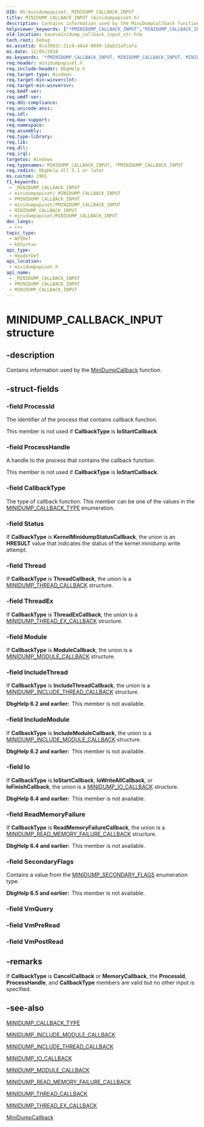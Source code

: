```yaml
---
UID: NS:minidumpapiset._MINIDUMP_CALLBACK_INPUT
title: MINIDUMP_CALLBACK_INPUT (minidumpapiset.h)
description: Contains information used by the MiniDumpCallback function.
helpviewer_keywords: ["*PMINIDUMP_CALLBACK_INPUT","MINIDUMP_CALLBACK_INPUT","MINIDUMP_CALLBACK_INPUT structure","PMINIDUMP_CALLBACK_INPUT","PMINIDUMP_CALLBACK_INPUT structure pointer","_MINIDUMP_CALLBACK_INPUT","_win32_minidump_callback_input_str","base.minidump_callback_input_str","minidumpapiset/MINIDUMP_CALLBACK_INPUT","minidumpapiset/PMINIDUMP_CALLBACK_INPUT"]
old-location: base\minidump_callback_input_str.htm
tech.root: Debug
ms.assetid: 0ce3083c-21c9-48a4-9099-1dab31afcafa
ms.date: 12/05/2018
ms.keywords: '*PMINIDUMP_CALLBACK_INPUT, MINIDUMP_CALLBACK_INPUT, MINIDUMP_CALLBACK_INPUT structure, PMINIDUMP_CALLBACK_INPUT, PMINIDUMP_CALLBACK_INPUT structure pointer, _MINIDUMP_CALLBACK_INPUT, _win32_minidump_callback_input_str, base.minidump_callback_input_str, minidumpapiset/MINIDUMP_CALLBACK_INPUT, minidumpapiset/PMINIDUMP_CALLBACK_INPUT'
req.header: minidumpapiset.h
req.include-header: DbgHelp.h
req.target-type: Windows
req.target-min-winverclnt: 
req.target-min-winversvr: 
req.kmdf-ver: 
req.umdf-ver: 
req.ddi-compliance: 
req.unicode-ansi: 
req.idl: 
req.max-support: 
req.namespace: 
req.assembly: 
req.type-library: 
req.lib: 
req.dll: 
req.irql: 
targetos: Windows
req.typenames: MINIDUMP_CALLBACK_INPUT, *PMINIDUMP_CALLBACK_INPUT
req.redist: DbgHelp.dll 5.1 or later
ms.custom: 19H1
f1_keywords:
 - _MINIDUMP_CALLBACK_INPUT
 - minidumpapiset/_MINIDUMP_CALLBACK_INPUT
 - PMINIDUMP_CALLBACK_INPUT
 - minidumpapiset/PMINIDUMP_CALLBACK_INPUT
 - MINIDUMP_CALLBACK_INPUT
 - minidumpapiset/MINIDUMP_CALLBACK_INPUT
dev_langs:
 - c++
topic_type:
 - APIRef
 - kbSyntax
api_type:
 - HeaderDef
api_location:
 - minidumpapiset.h
api_name:
 - _MINIDUMP_CALLBACK_INPUT
 - PMINIDUMP_CALLBACK_INPUT
 - MINIDUMP_CALLBACK_INPUT
---
```


# MINIDUMP_CALLBACK_INPUT structure


## -description

Contains information used by the 
<a href="/windows/desktop/api/minidumpapiset/nc-minidumpapiset-minidump_callback_routine">MiniDumpCallback</a> function.

## -struct-fields

### -field ProcessId

The identifier of the process that contains callback function.

This member is not used if <b>CallbackType</b> is <b>IoStartCallback</b>.

### -field ProcessHandle

A handle to the process that contains the callback function.

This member is not used if <b>CallbackType</b> is <b>IoStartCallback</b>.

### -field CallbackType

The type of callback function. This member can be one of the values in the 
<a href="/windows/win32/api/minidumpapiset/ne-minidumpapiset-minidump_callback_type">MINIDUMP_CALLBACK_TYPE</a> enumeration.

### -field Status

If <b>CallbackType</b> is <b>KernelMinidumpStatusCallback</b>, the union is an <b>HRESULT</b> value that indicates the status of the kernel minidump write attempt.

### -field Thread

If <b>CallbackType</b> is <b>ThreadCallback</b>, the union is a 
<a href="/windows/win32/api/minidumpapiset/ns-minidumpapiset-minidump_thread_callback">MINIDUMP_THREAD_CALLBACK</a> structure.

### -field ThreadEx

If <b>CallbackType</b> is <b>ThreadExCallback</b>, the union is a 
<a href="/windows/win32/api/minidumpapiset/ns-minidumpapiset-minidump_thread_ex_callback">MINIDUMP_THREAD_EX_CALLBACK</a> structure.

### -field Module

If <b>CallbackType</b> is <b>ModuleCallback</b>, the union is a 
<a href="/windows/win32/api/minidumpapiset/ns-minidumpapiset-minidump_module_callback">MINIDUMP_MODULE_CALLBACK</a> structure.

### -field IncludeThread

If <b>CallbackType</b> is <b>IncludeThreadCallback</b>, the union is a 
<a href="/windows/win32/api/minidumpapiset/ns-minidumpapiset-minidump_include_thread_callback">MINIDUMP_INCLUDE_THREAD_CALLBACK</a> structure.

<b>DbgHelp 6.2 and earlier:  </b>This member is not available.

### -field IncludeModule

If <b>CallbackType</b> is <b>IncludeModuleCallback</b>, the union is a 
<a href="/windows/win32/api/minidumpapiset/ns-minidumpapiset-minidump_include_module_callback">MINIDUMP_INCLUDE_MODULE_CALLBACK</a> structure.

<b>DbgHelp 6.2 and earlier:  </b>This member is not available.

### -field Io

If <b>CallbackType</b> is <b>IoStartCallback</b>, <b>IoWriteAllCallback</b>, or <b>IoFinishCallback</b>, the union is a <a href="/windows/desktop/api/minidumpapiset/ns-minidumpapiset-minidump_io_callback">MINIDUMP_IO_CALLBACK</a> structure.

<b>DbgHelp 6.4 and earlier:  </b>This member is not available.

### -field ReadMemoryFailure

If <b>CallbackType</b> is <b>ReadMemoryFailureCallback</b>, the union is a <a href="/windows/win32/api/minidumpapiset/ns-minidumpapiset-minidump_read_memory_failure_callback">MINIDUMP_READ_MEMORY_FAILURE_CALLBACK</a> structure.

<b>DbgHelp 6.4 and earlier:  </b>This member is not available.

### -field SecondaryFlags

Contains a value from the <a href="/windows/win32/api/minidumpapiset/ne-minidumpapiset-minidump_secondary_flags">MINIDUMP_SECONDARY_FLAGS</a> enumeration type.

<b>DbgHelp 6.5 and earlier:  </b>This member is not available.

### -field VmQuery

### -field VmPreRead

### -field VmPostRead

## -remarks

If <b>CallbackType</b> is <b>CancelCallback</b> or <b>MemoryCallback</b>, the <b>ProcessId</b>, <b>ProcessHandle</b>, and <b>CallbackType</b> members are valid but no other input is specified.

## -see-also

<a href="/windows/win32/api/minidumpapiset/ne-minidumpapiset-minidump_callback_type">MINIDUMP_CALLBACK_TYPE</a>



<a href="/windows/win32/api/minidumpapiset/ns-minidumpapiset-minidump_include_module_callback">MINIDUMP_INCLUDE_MODULE_CALLBACK</a>



<a href="/windows/win32/api/minidumpapiset/ns-minidumpapiset-minidump_include_thread_callback">MINIDUMP_INCLUDE_THREAD_CALLBACK</a>



<a href="/windows/desktop/api/minidumpapiset/ns-minidumpapiset-minidump_io_callback">MINIDUMP_IO_CALLBACK</a>



<a href="/windows/win32/api/minidumpapiset/ns-minidumpapiset-minidump_module_callback">MINIDUMP_MODULE_CALLBACK</a>



<a href="/windows/win32/api/minidumpapiset/ns-minidumpapiset-minidump_read_memory_failure_callback">MINIDUMP_READ_MEMORY_FAILURE_CALLBACK</a>



<a href="/windows/win32/api/minidumpapiset/ns-minidumpapiset-minidump_thread_callback">MINIDUMP_THREAD_CALLBACK</a>



<a href="/windows/win32/api/minidumpapiset/ns-minidumpapiset-minidump_thread_ex_callback">MINIDUMP_THREAD_EX_CALLBACK</a>



<a href="/windows/desktop/api/minidumpapiset/nc-minidumpapiset-minidump_callback_routine">MiniDumpCallback</a>

